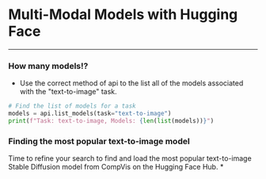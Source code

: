# Multi-Modal Models with Hugging Face
---
### How many models!?
* Use the correct method of api to the list all of the models associated with the "text-to-image" task.
```python
# Find the list of models for a task
models = api.list_models(task="text-to-image")
print(f"Task: text-to-image, Models: {len(list(models))}")
```
### Finding the most popular text-to-image model
Time to refine your search to find and load the most popular text-to-image Stable Diffusion model from CompVis on the Hugging Face Hub.
* 
